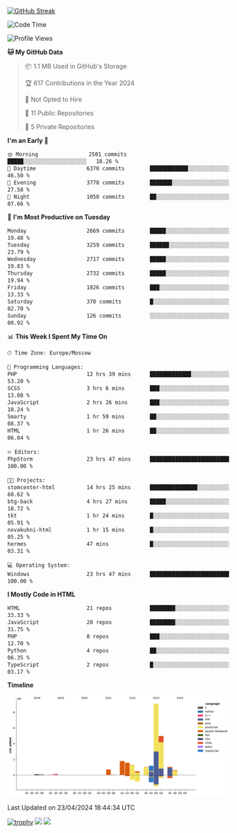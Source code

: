 [![GitHub Streak](https://github-readme-streak-stats.herokuapp.com/?user=yogik10)](https://git.io/streak-stats)
<!--START_SECTION:waka-->
![Code Time](http://img.shields.io/badge/Code%20Time-462%20hrs%2040%20mins-blue)

![Profile Views](http://img.shields.io/badge/Profile%20Views-3-blue)

**🐱 My GitHub Data** 

> 📦 1.1 MB Used in GitHub's Storage 
 > 
> 🏆 617 Contributions in the Year 2024
 > 
> 🚫 Not Opted to Hire
 > 
> 📜 11 Public Repositories 
 > 
> 🔑 5 Private Repositories 
 > 
**I'm an Early 🐤** 

```text
🌞 Morning                2501 commits        █████░░░░░░░░░░░░░░░░░░░░   18.26 % 
🌆 Daytime                6370 commits        ████████████░░░░░░░░░░░░░   46.50 % 
🌃 Evening                3778 commits        ███████░░░░░░░░░░░░░░░░░░   27.58 % 
🌙 Night                  1050 commits        ██░░░░░░░░░░░░░░░░░░░░░░░   07.66 % 
```
📅 **I'm Most Productive on Tuesday** 

```text
Monday                   2669 commits        █████░░░░░░░░░░░░░░░░░░░░   19.48 % 
Tuesday                  3259 commits        ██████░░░░░░░░░░░░░░░░░░░   23.79 % 
Wednesday                2717 commits        █████░░░░░░░░░░░░░░░░░░░░   19.83 % 
Thursday                 2732 commits        █████░░░░░░░░░░░░░░░░░░░░   19.94 % 
Friday                   1826 commits        ███░░░░░░░░░░░░░░░░░░░░░░   13.33 % 
Saturday                 370 commits         █░░░░░░░░░░░░░░░░░░░░░░░░   02.70 % 
Sunday                   126 commits         ░░░░░░░░░░░░░░░░░░░░░░░░░   00.92 % 
```


📊 **This Week I Spent My Time On** 

```text
🕑︎ Time Zone: Europe/Moscow

💬 Programming Languages: 
PHP                      12 hrs 39 mins      █████████████░░░░░░░░░░░░   53.20 % 
SCSS                     3 hrs 6 mins        ███░░░░░░░░░░░░░░░░░░░░░░   13.08 % 
JavaScript               2 hrs 26 mins       ███░░░░░░░░░░░░░░░░░░░░░░   10.24 % 
Smarty                   1 hr 59 mins        ██░░░░░░░░░░░░░░░░░░░░░░░   08.37 % 
HTML                     1 hr 26 mins        ██░░░░░░░░░░░░░░░░░░░░░░░   06.04 % 

🔥 Editors: 
PhpStorm                 23 hrs 47 mins      █████████████████████████   100.00 % 

🐱‍💻 Projects: 
stomcenter-html          14 hrs 25 mins      ███████████████░░░░░░░░░░   60.62 % 
btg-back                 4 hrs 27 mins       █████░░░░░░░░░░░░░░░░░░░░   18.72 % 
tkt                      1 hr 24 mins        █░░░░░░░░░░░░░░░░░░░░░░░░   05.91 % 
novakuhni-html           1 hr 15 mins        █░░░░░░░░░░░░░░░░░░░░░░░░   05.25 % 
hermes                   47 mins             █░░░░░░░░░░░░░░░░░░░░░░░░   03.31 % 

💻 Operating System: 
Windows                  23 hrs 47 mins      █████████████████████████   100.00 % 
```

**I Mostly Code in HTML** 

```text
HTML                     21 repos            ████████░░░░░░░░░░░░░░░░░   33.33 % 
JavaScript               20 repos            ████████░░░░░░░░░░░░░░░░░   31.75 % 
PHP                      8 repos             ███░░░░░░░░░░░░░░░░░░░░░░   12.70 % 
Python                   4 repos             ██░░░░░░░░░░░░░░░░░░░░░░░   06.35 % 
TypeScript               2 repos             █░░░░░░░░░░░░░░░░░░░░░░░░   03.17 % 
```



**Timeline**

![Lines of Code chart](https://raw.githubusercontent.com/Yogik10/Yogik10/main/assets/bar_graph.png)


 Last Updated on 23/04/2024 18:44:34 UTC
<!--END_SECTION:waka-->
[![trophy](https://github-profile-trophy.vercel.app/?username=yogik10)](https://github.com/ryo-ma/github-profile-trophy)
![](https://github-profile-summary-cards.vercel.app/api/cards/profile-details?username=yogik10&theme=solarized_dark)
![](https://github-profile-summary-cards.vercel.app/api/cards/most-commit-language?username=yogik10&theme=solarized_dark)


